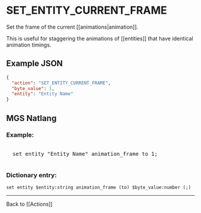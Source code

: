 # SET_ENTITY_CURRENT_FRAME

Set the frame of the current [[animations|animation]].

This is useful for staggering the animations of [[entities]] that have identical animation timings.

## Example JSON

```json
{
  "action": "SET_ENTITY_CURRENT_FRAME",
  "byte_value": 1,
  "entity": "Entity Name"
}
```

## MGS Natlang

### Example:

<pre class="HyperMD-codeblock mgs">

  <span class="verb">set</span> <span class="sigil">entity</span> <span class="string">"Entity Name"</span> <span class="target">animation_frame</span> <span class="operator">to</span> <span class="number">1</span><span class="terminator">;</span>

</pre>

### Dictionary entry:

```
set entity $entity:string animation_frame (to) $byte_value:number (;)
```

---

Back to [[Actions]]

